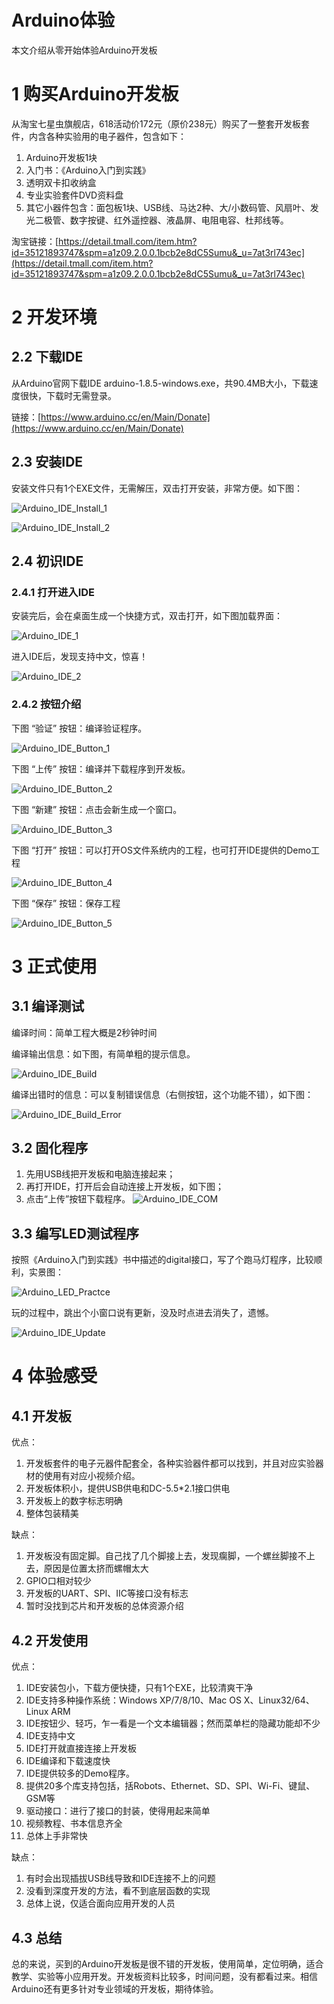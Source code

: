 # Arduino体验

本文介绍从零开始体验Arduino开发板

# 1 购买Arduino开发板

从淘宝七星虫旗舰店，618活动价172元（原价238元）购买了一整套开发板套件，内含各种实验用的电子器件，包含如下：

1. Arduino开发板1块
2. 入门书：《Arduino入门到实践》
2. 透明双卡扣收纳盒
4. 专业实验套件DVD资料盘
6. 其它小器件包含：面包板1块、USB线、马达2种、大/小数码管、风扇叶、发光二极管、数字按键、红外遥控器、液晶屏、电阻电容、杜邦线等。

淘宝链接：[https://detail.tmall.com/item.htm?id=35121893747&spm=a1z09.2.0.0.1bcb2e8dC5Sumu&_u=7at3rl743ec](https://detail.tmall.com/item.htm?id=35121893747&spm=a1z09.2.0.0.1bcb2e8dC5Sumu&_u=7at3rl743ec)

# 2 开发环境

## 2.2 下载IDE

从Arduino官网下载IDE arduino-1.8.5-windows.exe，共90.4MB大小，下载速度很快，下载时无需登录。

链接：[https://www.arduino.cc/en/Main/Donate](https://www.arduino.cc/en/Main/Donate)

## 2.3 安装IDE

安装文件只有1个EXE文件，无需解压，双击打开安装，非常方便。如下图：

![Arduino_IDE_Install_1](https://raw.githubusercontent.com/chenlf123/MarkdownPhotos/master/Arduino/Arduino_IDE_Install_1.png)

![Arduino_IDE_Install_2](https://raw.githubusercontent.com/chenlf123/MarkdownPhotos/master/Arduino/Arduino_IDE_Install_2.png)

## 2.4 初识IDE

### 2.4.1 打开进入IDE

安装完后，会在桌面生成一个快捷方式，双击打开，如下图加载界面：

![Arduino_IDE_1](https://raw.githubusercontent.com/chenlf123/MarkdownPhotos/master/Arduino/Arduino_IDE_1.png)

进入IDE后，发现支持中文，惊喜！

![Arduino_IDE_2](https://raw.githubusercontent.com/chenlf123/MarkdownPhotos/master/Arduino/Arduino_IDE_2.png)

### 2.4.2 按钮介绍

下图 “验证” 按钮：编译验证程序。

![Arduino_IDE_Button_1](https://raw.githubusercontent.com/chenlf123/MarkdownPhotos/master/Arduino/Arduino_IDE_Button_1.png)

下图 “上传” 按钮：编译并下载程序到开发板。

![Arduino_IDE_Button_2](https://raw.githubusercontent.com/chenlf123/MarkdownPhotos/master/Arduino/Arduino_IDE_Button_2.png)

下图 “新建” 按钮：点击会新生成一个窗口。

![Arduino_IDE_Button_3](https://raw.githubusercontent.com/chenlf123/MarkdownPhotos/master/Arduino/Arduino_IDE_Button_3.png)

下图 “打开” 按钮：可以打开OS文件系统内的工程，也可打开IDE提供的Demo工程

![Arduino_IDE_Button_4](https://raw.githubusercontent.com/chenlf123/MarkdownPhotos/master/Arduino/Arduino_IDE_Button_4.png)

下图 “保存” 按钮：保存工程

![Arduino_IDE_Button_5](https://raw.githubusercontent.com/chenlf123/MarkdownPhotos/master/Arduino/Arduino_IDE_Button_5.png)

# 3 正式使用

## 3.1 编译测试
编译时间：简单工程大概是2秒钟时间

编译输出信息：如下图，有简单粗的提示信息。

![Arduino_IDE_Build](https://raw.githubusercontent.com/chenlf123/MarkdownPhotos/master/Arduino/Arduino_IDE_Build.png)

编译出错时的信息：可以复制错误信息（右侧按钮，这个功能不错），如下图：

![Arduino_IDE_Build_Error](https://raw.githubusercontent.com/chenlf123/MarkdownPhotos/master/Arduino/Arduino_IDE_Build_Error.png)

## 3.2 固化程序

1. 先用USB线把开发板和电脑连接起来；
2. 再打开IDE，打开后会自动连接上开发板，如下图；
3. 点击“上传”按钮下载程序。
![Arduino_IDE_COM](https://raw.githubusercontent.com/chenlf123/MarkdownPhotos/master/Arduino/Arduino_IDE_COM.png)

## 3.3 编写LED测试程序

按照《Arduino入门到实践》书中描述的digital接口，写了个跑马灯程序，比较顺利，实景图：

![Arduino_LED_Practce](https://raw.githubusercontent.com/chenlf123/MarkdownPhotos/master/Arduino/Arduino_LED_Practce.jpg)


玩的过程中，跳出个小窗口说有更新，没及时点进去消失了，遗憾。

![Arduino_IDE_Update](https://raw.githubusercontent.com/chenlf123/MarkdownPhotos/master/Arduino/Arduino_IDE_Update.png)

# 4 体验感受

## 4.1 开发板

优点：

1. 开发板套件的电子元器件配套全，各种实验器件都可以找到，并且对应实验器材的使用有对应小视频介绍。
2. 开发板体积小，提供USB供电和DC-5.5*2.1接口供电
3. 开发板上的数字标志明确
4. 整体包装精美

缺点：

1. 开发板没有固定脚。自己找了几个脚接上去，发现瘸脚，一个螺丝脚接不上去，原因是位置太挤而螺帽太大
2. GPIO口相对较少
3. 开发板的UART、SPI、IIC等接口没有标志
4. 暂时没找到芯片和开发板的总体资源介绍

## 4.2 开发使用

优点：

1. IDE安装包小，下载方便快捷，只有1个EXE，比较清爽干净
2. IDE支持多种操作系统：Windows XP/7/8/10、Mac OS X、Linux32/64、Linux ARM
3. IDE按钮少、轻巧，乍一看是一个文本编辑器；然而菜单栏的隐藏功能却不少
4. IDE支持中文
5. IDE打开就直接连接上开发板
6. IDE编译和下载速度快
7. IDE提供较多的Demo程序。
8. 提供20多个库支持包括，括Robots、Ethernet、SD、SPI、Wi-Fi、键鼠、GSM等
9. 驱动接口：进行了接口的封装，使得用起来简单
10. 视频教程、书本信息齐全
11. 总体上手非常快

缺点：

1. 有时会出现插拔USB线导致和IDE连接不上的问题
2. 没看到深度开发的方法，看不到底层函数的实现
3. 总体上说，仅适合面向应用开发的人员

## 4.3 总结

总的来说，买到的Arduino开发板是很不错的开发板，使用简单，定位明确，适合教学、实验等小应用开发。开发板资料比较多，时间问题，没有都看过来。相信Arduino还有更多针对专业领域的开发板，期待体验。